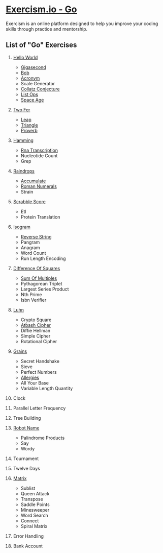 # [Exercism.io - Go](https://exercism.io/tracks/go)

Exercism is an online platform designed to help you improve your coding skills through practice and mentorship.

## List of "Go" Exercises


1. [Hello World](hello-world)
	- [Gigasecond](gigasecond)
	- [Bob](bob)
	- [Acronym](acronym)
	- Scale Generator
	- [Collatz Conjecture](collatz-conjecture)
	- [List Ops](list-ops)
	- [Space Age](space-age)

1. [Two Fer](two-fer)
	- [Leap](leap)
	- [Triangle](triangle)
	- [Proverb](proverb)

1. [Hamming](hamming)
	- [Rna Transcription](rna-transcription)
	- Nucleotide Count
	- Grep

1. [Raindrops](raindrops)
	- [Accumulate](accumulate)
	- [Roman Numerals](roman-numerals)
	- Strain

1. [Scrabble Score](scrabble-score)
	- Etl
	- Protein Translation

1. [Isogram](isogram)
	- [Reverse String](reverse-string)
	- Pangram
	- Anagram
	- Word Count
	- Run Length Encoding

1. [Difference Of Squares](difference-of-squares)
	- [Sum Of Multiples](sum-of-multiples)
	- Pythagorean Triplet
	- Largest Series Product
	- Nth Prime
	- Isbn Verifier

1. [Luhn](luhn)
	- Crypto Square
	- [Atbash Cipher](atbash-cipher)
	- Diffie Hellman
	- Simple Cipher
	- Rotational Cipher

1. [Grains](grains)
	- Secret Handshake
	- Sieve
	- Perfect Numbers
	- [Allergies](allergies)
	- All Your Base
	- Variable Length Quantity

1. Clock

1. Parallel Letter Frequency

1. Tree Building

1. [Robot Name](robot-name)
	- Palindrome Products
	- Say
	- Wordy

1. Tournament

1. Twelve Days

1. [Matrix](matrix)
	- Sublist
	- Queen Attack
	- Transpose
	- Saddle Points
	- Minesweeper
	- Word Search
	- Connect
	- Spiral Matrix

1. Error Handling

1. Bank Account

